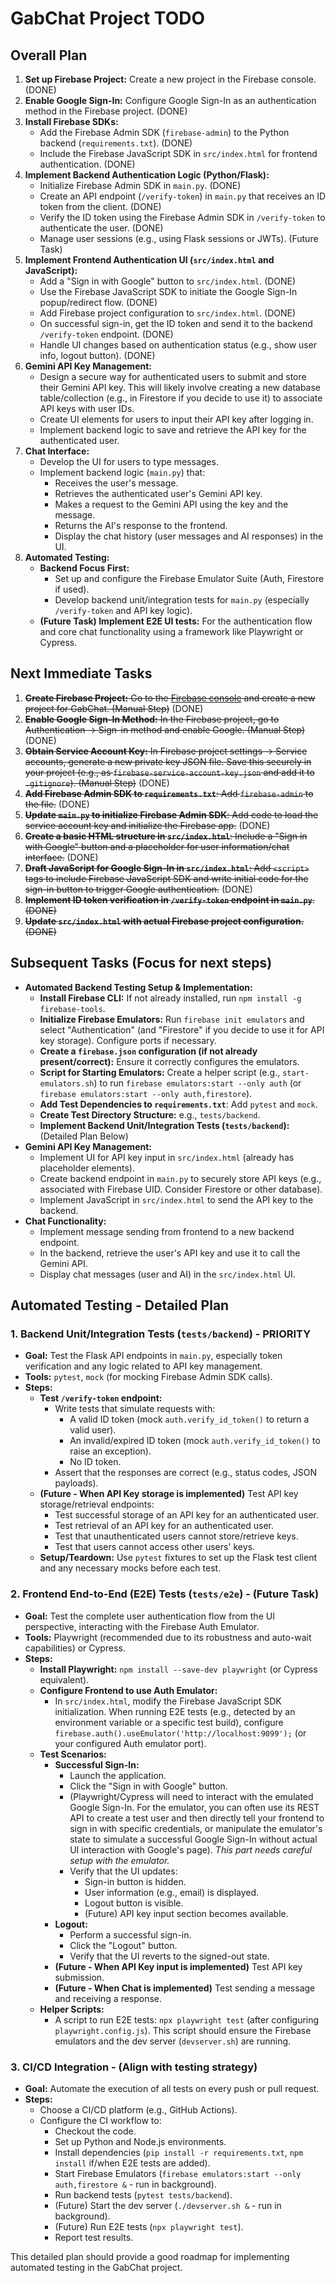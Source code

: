 # GabChat Project TODO

## Overall Plan

1.  **Set up Firebase Project:** Create a new project in the Firebase console. (DONE)
2.  **Enable Google Sign-In:** Configure Google Sign-In as an authentication method in the Firebase project. (DONE)
3.  **Install Firebase SDKs:**
    *   Add the Firebase Admin SDK (`firebase-admin`) to the Python backend (`requirements.txt`). (DONE)
    *   Include the Firebase JavaScript SDK in `src/index.html` for frontend authentication. (DONE)
4.  **Implement Backend Authentication Logic (Python/Flask):**
    *   Initialize Firebase Admin SDK in `main.py`. (DONE)
    *   Create an API endpoint (`/verify-token`) in `main.py` that receives an ID token from the client. (DONE)
    *   Verify the ID token using the Firebase Admin SDK in `/verify-token` to authenticate the user. (DONE)
    *   Manage user sessions (e.g., using Flask sessions or JWTs). (Future Task)
5.  **Implement Frontend Authentication UI (`src/index.html` and JavaScript):**
    *   Add a "Sign in with Google" button to `src/index.html`. (DONE)
    *   Use the Firebase JavaScript SDK to initiate the Google Sign-In popup/redirect flow. (DONE)
    *   Add Firebase project configuration to `src/index.html`. (DONE)
    *   On successful sign-in, get the ID token and send it to the backend `/verify-token` endpoint. (DONE)
    *   Handle UI changes based on authentication status (e.g., show user info, logout button). (DONE)
6.  **Gemini API Key Management:**
    *   Design a secure way for authenticated users to submit and store their Gemini API key. This will likely involve creating a new database table/collection (e.g., in Firestore if you decide to use it) to associate API keys with user IDs.
    *   Create UI elements for users to input their API key after logging in.
    *   Implement backend logic to save and retrieve the API key for the authenticated user.
7.  **Chat Interface:**
    *   Develop the UI for users to type messages.
    *   Implement backend logic (`main.py`) that:
        *   Receives the user's message.
        *   Retrieves the authenticated user's Gemini API key.
        *   Makes a request to the Gemini API using the key and the message.
        *   Returns the AI's response to the frontend.
        *   Display the chat history (user messages and AI responses) in the UI.
8.  **Automated Testing:**
    *   **Backend Focus First:**
        *   Set up and configure the Firebase Emulator Suite (Auth, Firestore if used).
        *   Develop backend unit/integration tests for `main.py` (especially `/verify-token` and API key logic).
    *   **(Future Task) Implement E2E UI tests:** For the authentication flow and core chat functionality using a framework like Playwright or Cypress.

## Next Immediate Tasks

1.  ~~**Create Firebase Project:** Go to the [Firebase console](https://console.firebase.google.com/) and create a new project for GabChat. (Manual Step)~~ (DONE)
2.  ~~**Enable Google Sign-In Method:** In the Firebase project, go to Authentication -> Sign-in method and enable Google. (Manual Step)~~ (DONE)
3.  ~~**Obtain Service Account Key:** In Firebase project settings -> Service accounts, generate a new private key JSON file. Save this securely in your project (e.g., as `firebase-service-account-key.json` and add it to `.gitignore`). (Manual Step)~~ (DONE)
4.  ~~**Add Firebase Admin SDK to `requirements.txt`**: Add `firebase-admin` to the file.~~ (DONE)
5.  ~~**Update `main.py` to initialize Firebase Admin SDK**: Add code to load the service account key and initialize the Firebase app.~~ (DONE)
6.  ~~**Create a basic HTML structure in `src/index.html`**: Include a "Sign in with Google" button and a placeholder for user information/chat interface.~~ (DONE)
7.  ~~**Draft JavaScript for Google Sign-In in `src/index.html`**: Add `<script>` tags to include Firebase JavaScript SDK and write initial code for the sign-in button to trigger Google authentication.~~ (DONE)
8.  ~~**Implement ID token verification in `/verify-token` endpoint in `main.py`**. (DONE)~~
9.  ~~**Update `src/index.html` with actual Firebase project configuration.** (DONE)~~

## Subsequent Tasks (Focus for next steps)

*   **Automated Backend Testing Setup & Implementation:**
    *   **Install Firebase CLI:** If not already installed, run `npm install -g firebase-tools`.
    *   **Initialize Firebase Emulators:** Run `firebase init emulators` and select "Authentication" (and "Firestore" if you decide to use it for API key storage). Configure ports if necessary.
    *   **Create a `firebase.json` configuration (if not already present/correct):** Ensure it correctly configures the emulators.
    *   **Script for Starting Emulators:** Create a helper script (e.g., `start-emulators.sh`) to run `firebase emulators:start --only auth` (or `firebase emulators:start --only auth,firestore`).
    *   **Add Test Dependencies to `requirements.txt`**: Add `pytest` and `mock`.
    *   **Create Test Directory Structure:** e.g., `tests/backend`.
    *   **Implement Backend Unit/Integration Tests (`tests/backend`):** (Detailed Plan Below)
*   **Gemini API Key Management:** 
    *   Implement UI for API key input in `src/index.html` (already has placeholder elements).
    *   Create backend endpoint in `main.py` to securely store API keys (e.g., associated with Firebase UID. Consider Firestore or other database).
    *   Implement JavaScript in `src/index.html` to send the API key to the backend.
*   **Chat Functionality:**
    *   Implement message sending from frontend to a new backend endpoint.
    *   In the backend, retrieve the user's API key and use it to call the Gemini API.
    *   Display chat messages (user and AI) in the `src/index.html` UI.

## Automated Testing - Detailed Plan

### 1. Backend Unit/Integration Tests (`tests/backend`) - **PRIORITY**

*   **Goal:** Test the Flask API endpoints in `main.py`, especially token verification and any logic related to API key management.
*   **Tools:** `pytest`, `mock` (for mocking Firebase Admin SDK calls).
*   **Steps:**
    *   **Test `/verify-token` endpoint:**
        *   Write tests that simulate requests with:
            *   A valid ID token (mock `auth.verify_id_token()` to return a valid user).
            *   An invalid/expired ID token (mock `auth.verify_id_token()` to raise an exception).
            *   No ID token.
        *   Assert that the responses are correct (e.g., status codes, JSON payloads).
    *   **(Future - When API Key storage is implemented)** Test API key storage/retrieval endpoints:
        *   Test successful storage of an API key for an authenticated user.
        *   Test retrieval of an API key for an authenticated user.
        *   Test that unauthenticated users cannot store/retrieve keys.
        *   Test that users cannot access other users' keys.
    *   **Setup/Teardown:** Use `pytest` fixtures to set up the Flask test client and any necessary mocks before each test.

### 2. Frontend End-to-End (E2E) Tests (`tests/e2e`) - (Future Task)

*   **Goal:** Test the complete user authentication flow from the UI perspective, interacting with the Firebase Auth Emulator.
*   **Tools:** Playwright (recommended due to its robustness and auto-wait capabilities) or Cypress.
*   **Steps:**
    *   **Install Playwright:** `npm install --save-dev playwright` (or Cypress equivalent).
    *   **Configure Frontend to use Auth Emulator:**
        *   In `src/index.html`, modify the Firebase JavaScript SDK initialization. When running E2E tests (e.g., detected by an environment variable or a specific test build), configure `firebase.auth().useEmulator('http://localhost:9099');` (or your configured Auth emulator port).
    *   **Test Scenarios:**
        *   **Successful Sign-In:**
            *   Launch the application.
            *   Click the "Sign in with Google" button.
            *   (Playwright/Cypress will need to interact with the emulated Google Sign-In. For the emulator, you can often use its REST API to create a test user and then directly tell your frontend to sign in with specific credentials, or manipulate the emulator's state to simulate a successful Google Sign-In without actual UI interaction with Google's page). *This part needs careful setup with the emulator.*
            *   Verify that the UI updates:
                *   Sign-in button is hidden.
                *   User information (e.g., email) is displayed.
                *   Logout button is visible.
                *   (Future) API key input section becomes available.
        *   **Logout:**
            *   Perform a successful sign-in.
            *   Click the "Logout" button.
            *   Verify that the UI reverts to the signed-out state.
        *   **(Future - When API Key input is implemented)** Test API key submission.
        *   **(Future - When Chat is implemented)** Test sending a message and receiving a response.
    *   **Helper Scripts:**
        *   A script to run E2E tests: `npx playwright test` (after configuring `playwright.config.js`). This script should ensure the Firebase emulators and the dev server (`devserver.sh`) are running.

### 3. CI/CD Integration - (Align with testing strategy)

*   **Goal:** Automate the execution of all tests on every push or pull request.
*   **Steps:**
    *   Choose a CI/CD platform (e.g., GitHub Actions).
    *   Configure the CI workflow to:
        *   Checkout the code.
        *   Set up Python and Node.js environments.
        *   Install dependencies (`pip install -r requirements.txt`, `npm install` if/when E2E tests are added).
        *   Start Firebase Emulators (`firebase emulators:start --only auth,firestore &` - run in background).
        *   Run backend tests (`pytest tests/backend`).
        *   (Future) Start the dev server (`./devserver.sh &` - run in background).
        *   (Future) Run E2E tests (`npx playwright test`).
        *   Report test results.

This detailed plan should provide a good roadmap for implementing automated testing in the GabChat project.
